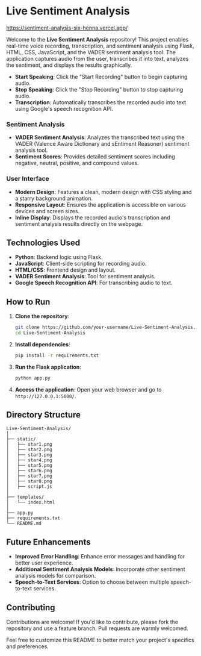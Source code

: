 # Live Sentiment Analysis

https://sentiment-analysis-six-henna.vercel.app/

Welcome to the **Live Sentiment Analysis** repository! This project enables real-time voice recording, transcription, and sentiment analysis using Flask, HTML, CSS, JavaScript, and the VADER sentiment analysis tool. The application captures audio from the user, transcribes it into text, analyzes the sentiment, and displays the results graphically.

- **Start Speaking**: Click the "Start Recording" button to begin capturing audio.
- **Stop Speaking**: Click the "Stop Recording" button to stop capturing audio.
- **Transcription**: Automatically transcribes the recorded audio into text using Google's speech recognition API.

### Sentiment Analysis

- **VADER Sentiment Analysis**: Analyzes the transcribed text using the VADER (Valence Aware Dictionary and sEntiment Reasoner) sentiment analysis tool.
- **Sentiment Scores**: Provides detailed sentiment scores including negative, neutral, positive, and compound values.

### User Interface

- **Modern Design**: Features a clean, modern design with CSS styling and a starry background animation.
- **Responsive Layout**: Ensures the application is accessible on various devices and screen sizes.
- **Inline Display**: Displays the recorded audio's transcription and sentiment analysis results directly on the webpage.

## Technologies Used

- **Python**: Backend logic using Flask.
- **JavaScript**: Client-side scripting for recording audio.
- **HTML/CSS**: Frontend design and layout.
- **VADER Sentiment Analysis**: Tool for sentiment analysis.
- **Google Speech Recognition API**: For transcribing audio to text.

## How to Run

1. **Clone the repository**:
    ```bash
    git clone https://github.com/your-username/Live-Sentiment-Analysis.git
    cd Live-Sentiment-Analysis
    ```

2. **Install dependencies**:
    ```bash
    pip install -r requirements.txt
    ```

3. **Run the Flask application**:
    ```bash
    python app.py
    ```

4. **Access the application**:
    Open your web browser and go to `http://127.0.0.1:5000/`.

## Directory Structure

```plaintext
Live-Sentiment-Analysis/
│
├── static/
│   ├── star1.png
│   ├── star2.png
│   ├── star3.png
│   ├── star4.png
│   ├── star5.png
│   ├── star6.png
│   ├── star7.png
│   ├── star8.png
│   ├── script.js
│
├── templates/
│   └── index.html
│
├── app.py
├── requirements.txt
└── README.md
```

## Future Enhancements

- **Improved Error Handling**: Enhance error messages and handling for better user experience.
- **Additional Sentiment Analysis Models**: Incorporate other sentiment analysis models for comparison.
- **Speech-to-Text Services**: Option to choose between multiple speech-to-text services.

## Contributing

Contributions are welcome! If you'd like to contribute, please fork the repository and use a feature branch. Pull requests are warmly welcomed.

Feel free to customize this README to better match your project's specifics and preferences.
